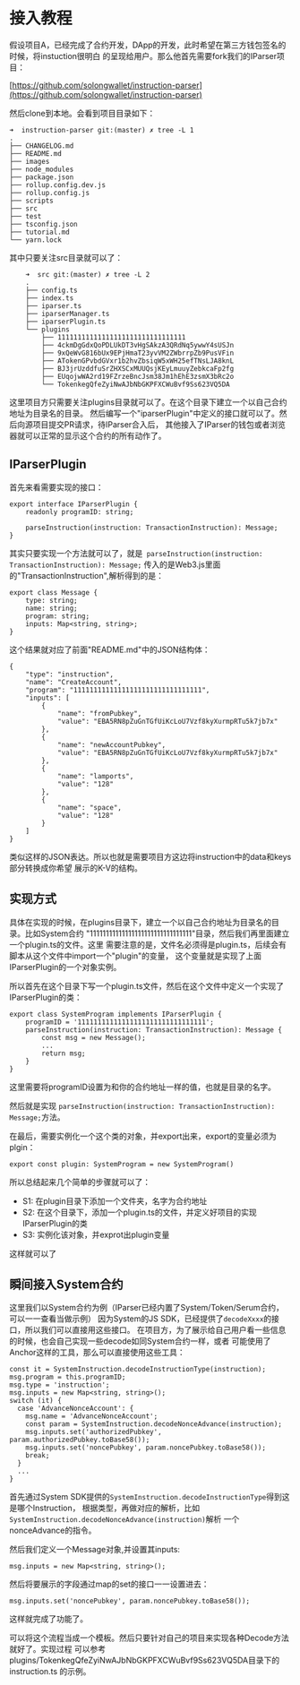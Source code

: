 # 接入教程

假设项目A，已经完成了合约开发，DApp的开发，此时希望在第三方钱包签名的时候，将instuction很明白
的呈现给用户。那么他首先需要fork我们的IParser项目：

[https://github.com/solongwallet/instruction-parser](https://github.com/solongwallet/instruction-parser)

然后clone到本地。会看到项目目录如下：

    ➜  instruction-parser git:(master) ✗ tree -L 1
    .
    ├── CHANGELOG.md
    ├── README.md
    ├── images
    ├── node_modules
    ├── package.json
    ├── rollup.config.dev.js
    ├── rollup.config.js
    ├── scripts
    ├── src
    ├── test
    ├── tsconfig.json
    ├── tutorial.md
    └── yarn.lock

其中只要关注src目录就可以了：

        ➜  src git:(master) ✗ tree -L 2
        .
        ├── config.ts
        ├── index.ts
        ├── iparser.ts
        ├── iparserManager.ts
        ├── iparserPlugin.ts
        └── plugins
            ├── 11111111111111111111111111111111
            ├── 4ckmDgGdxQoPDLUkDT3vHgSAkzA3QRdNq5ywwY4sUSJn
            ├── 9xQeWvG816bUx9EPjHmaT23yvVM2ZWbrrpZb9PusVFin
            ├── ATokenGPvbdGVxr1b2hvZbsiqW5xWH25efTNsLJA8knL
            ├── BJ3jrUzddfuSrZHXSCxMUUQsjKEyLmuuyZebkcaFp2fg
            ├── EUqojwWA2rd19FZrzeBncJsm38Jm1hEhE3zsmX3bRc2o
            └── TokenkegQfeZyiNwAJbNbGKPFXCWuBvf9Ss623VQ5DA

这里项目方只需要关注plugins目录就可以了。在这个目录下建立一个以自己合约地址为目录名的目录。
然后编写一个"iparserPlugin"中定义的接口就可以了。然后向源项目提交PR请求，待IParser合入后，
其他接入了IParser的钱包或者浏览器就可以正常的显示这个合约的所有动作了。

## IParserPlugin
首先来看需要实现的接口：

    export interface IParserPlugin {
        readonly programID: string;

        parseInstruction(instruction: TransactionInstruction): Message;
    }

其实只要实现一个方法就可以了，就是` parseInstruction(instruction: TransactionInstruction): Message;`
传入的是Web3.js里面的"TransactionInstruction",解析得到的是：

    export class Message {
        type: string;
        name: string;
        program: string;
        inputs: Map<string, string>;
    }

这个结果就对应了前面"README.md"中的JSON结构体：


    {
        "type": "instruction", 
        "name": "CreateAccount", 
        "program": "11111111111111111111111111111111", 
        "inputs": [
            {
                "name": "fromPubkey", 
                "value": "EBA5RN8pZuGnTGfUiKcLoU7Vzf8kyXurmpRTu5k7jb7x"
            }, 
            {
                "name": "newAccountPubkey", 
                "value": "EBA5RN8pZuGnTGfUiKcLoU7Vzf8kyXurmpRTu5k7jb7x"
            }, 
            {
                "name": "lamports", 
                "value": "128"
            }, 
            {
                "name": "space", 
                "value": "128"
            }
        ]
    }

类似这样的JSON表达。所以也就是需要项目方这边将instruction中的data和keys部分转换成你希望
展示的K-V的结构。

## 实现方式
具体在实现的时候，在plugins目录下，建立一个以自己合约地址为目录名的目录。比如System合约
"11111111111111111111111111111111"目录，然后我们再里面建立一个plugin.ts的文件。这里
需要注意的是，文件名必须得是plugin.ts，后续会有脚本从这个文件中import一个"plugin"的变量，
这个变量就是实现了上面IParserPlugin的一个对象实例。

所以首先在这个目录下写一个plugin.ts文件，然后在这个文件中定义一个实现了IParserPlugin的类：

    export class SystemProgram implements IParserPlugin {
        programID = '11111111111111111111111111111111';
        parseInstruction(instruction: TransactionInstruction): Message {
            const msg = new Message();
            ...
            return msg;
        }
    }

这里需要将programID设置为和你的合约地址一样的值，也就是目录的名字。

然后就是实现 `parseInstruction(instruction: TransactionInstruction): Message;`方法。

在最后，需要实例化一个这个类的对象，并export出来，export的变量必须为plgin：

    export const plugin: SystemProgram = new SystemProgram()

所以总结起来几个简单的步骤就可以了：

* S1: 在plugin目录下添加一个文件夹，名字为合约地址
* S2: 在这个目录下，添加一个plugin.ts的文件，并定义好项目的实现 IParserPlugin的类
* S3: 实例化该对象，并exprot出plugin变量

这样就可以了

## 瞬间接入System合约
这里我们以System合约为例（IParser已经内置了System/Token/Serum合约，可以一一查看当做示例）
因为System的JS SDK，已经提供了`decodeXxxx`的接口，所以我们可以直接用这些接口。
在项目方，为了展示给自己用户看一些信息的时候，也会自己实现一些decode如同System合约一样，或者
可能使用了Anchor这样的工具，那么可以直接使用这些工具：

    const it = SystemInstruction.decodeInstructionType(instruction);
    msg.program = this.programID;
    msg.type = 'instruction';
    msg.inputs = new Map<string, string>();
    switch (it) {
      case 'AdvanceNonceAccount': {
        msg.name = 'AdvanceNonceAccount';
        const param = SystemInstruction.decodeNonceAdvance(instruction);
        msg.inputs.set('authorizedPubkey', param.authorizedPubkey.toBase58());
        msg.inputs.set('noncePubkey', param.noncePubkey.toBase58());
        break;
      }
      ...
    }

首先通过System SDK提供的`SystemInstruction.decodeInstructionType`得到这是哪个Instruction，
根据类型，再做对应的解析，比如 `SystemInstruction.decodeNonceAdvance(instruction)`解析
一个nonceAdvance的指令。

然后我们定义一个Message对象,并设置其inputs:

    msg.inputs = new Map<string, string>();

然后将要展示的字段通过map的set的接口一一设置进去：

    msg.inputs.set('noncePubkey', param.noncePubkey.toBase58());

这样就完成了功能了。

可以将这个流程当成一个模板。然后只要针对自己的项目来实现各种Decode方法就好了。实现过程
可以参考plugins/TokenkegQfeZyiNwAJbNbGKPFXCWuBvf9Ss623VQ5DA目录下的instruction.ts
的示例。